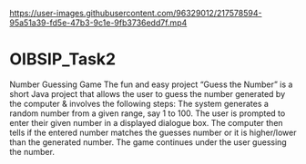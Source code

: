 

https://user-images.githubusercontent.com/96329012/217578594-95a51a39-fd5e-47b3-9c1e-9fb3736edd7f.mp4

# OIBSIP_Task2

Number Guessing Game The fun and easy project “Guess the Number” is a short Java project that allows the user to guess the number generated by the computer & involves the following steps: The system generates a random number from a given range, say 1 to 100. The user is prompted to enter their given number in a displayed dialogue box. The computer then tells if the entered number matches the guesses number or it is higher/lower than the generated number. The game continues under the user guessing the number.
